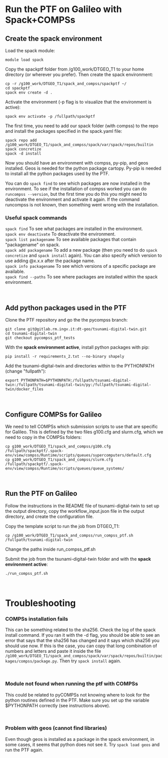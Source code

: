 # Run the PTF on Galileo with Spack+COMPSs
## Create the spack environment

Load the spack module:
```
module load spack
```   

Copy the spackptf folder from /g100_work/DTGEO_T1 to your home directory (or wherever you prefer). Then create the spack environment:
```
cp -r /g100_work/DTGEO_T1/spack_and_compss/spackptf ~/
cd spackptf
spack env create -d .
```
Activate the environment (-p flag is to visualize that the environment is active):
```
spack env activate -p /fullpath/spackptf
```
The first time, you need to add our spack folder (with compss) to the repo and install the packages specified in the spack.yaml file:
```
spack repo add /g100_work/DTGEO_T1/spack_and_compss/spack/var/spack/repos/builtin
spack concretize
spack -d install
```
Now you should have an environment with compss, py-pip, and geos installed. Geos is needed for the python package cartopy. Py-pip is needed to install all the python packages used by the PTF.   

You can do `spack find` to see which packages are now installed in the environment.
To see if the installation of compss worked you can do `runcompss --version`, but the first time you do this you might need to deactivate the environment and activate it again. If the command runcompss is not known, then something went wrong with the installation.   

### Useful spack commands
`spack find`           To see what packages are installed in the environment.   
`spack env deactivate`    To deactivate the environment.   
`spack list packagename`  To see available packages that contain "packagename" on spack.   
`spack add packagename`    To add a new package (then you need to do `spack concretize` and `spack install` again). You can also specify which version to use adding @x.x.x after the package name.   
`spack info packagename`  To see which versions of a specific package are available.   
`spack find --paths`   To see where packages are installed within the spack environment.         
<p> </p>

## Add python packages used in the PTF
Clone the PTF repository and go the the pycompss branch:
```
git clone git@gitlab.rm.ingv.it:dt-geo/tsunami-digital-twin.git
cd tsunami-digital-twin
git checkout pycompss_ptf_tests
```

With the **spack environment active**, install python packages with pip:
```
pip install -r requirements_2.txt --no-binary shapely
```

Add the tsunami-digital-twin and directories within to the PYTHONPATH (change "fullpath"):
```
export PYTHONPATH=$PYTHONPATH:/fullpath/tsunami-digital-twin:/fullpath/tsunami-digital-twin/py:/fullpath/tsunami-digital-twin/docker_files
```
<p> </p>

## Configure COMPSs for Galileo
We need to tell COMPSs which submission scripts to use that are specific for Galileo. This is defined by the two files g100.cfg and slurm.cfg, which we need to copy in the COMPSs folders:
```
cp g100_work/DTGEO_T1/spack_and_compss/g100.cfg /fullpath/spackptf/.spack-env/view/compss/Runtime/scripts/queues/supercomputers/default.cfg   
cp g100_work/DTGEO_T1/spack_and_compss/slurm.cfg /fullpath/spackptf/.spack-env/view/compss/Runtime/scripts/queues/queue_systems/
```
<p> </p>

## Run the PTF on Galileo
Follow the instructions in the README file of tsunami-digital-twin to set up the output directory, copy the workflow_input.json file in the output directory, and create the configuration file.   

Copy the template script to run the job from DTGEO_T1:
```
cp /g100_work/DTGEO_T1/spack_and_compss/run_compss_ptf.sh /fullpath/tsunami-digital-twin
```
   
Change the paths inside run_compss_ptf.sh   

Submit the job from the tsunami-digital-twin folder and with the **spack environment active**:
```
./run_compss_ptf.sh
```
   
 <p> </p>  

# Troubleshooting
### COMPSs installation fails
This can be something related to the sha256. Check the log of the spack install command. If you ran it with the -d flag, you should be able to see an error that says that the sha256 has changed and it says which sha256 you should use now. If this is the case, you can copy that long combination of numbers and letters and paste it inside the file `/g100_work/DTGEO_T1/spack_and_compss/spack/var/spack/repos/builtin/packages/compss/package.py`. Then try `spack install` again.
 <p> </p>  

 ### Module not found when running the ptf with COMPSs
This could be related to pyCOMPSs not knowing where to look for the python routines defined in the PTF. Make sure you set up the variable $PYTHONPATH correctly (see instructions above). 

  <p> </p>  
  
  ### Problem with geos (cannot find libraries)
  Even though geos is installed as a package in the spack environment, in some cases, it seems that python does not see it. Try `spack load geos` and run the PTF again.
